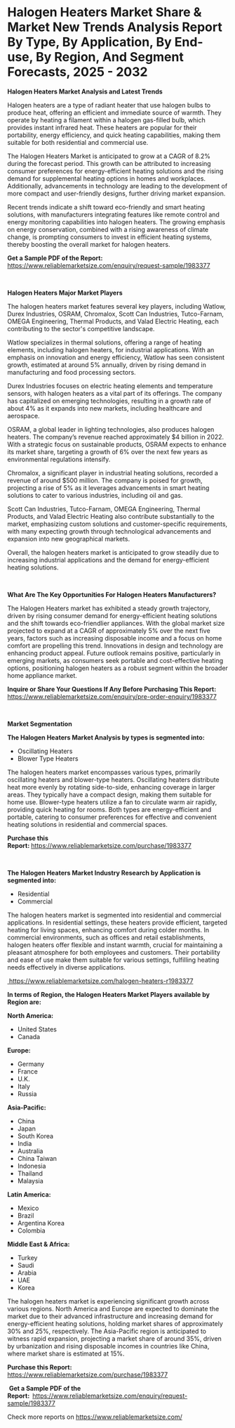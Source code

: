 <p><h1>Halogen Heaters Market Share & Market New Trends Analysis Report By Type, By Application, By End-use, By Region, And Segment Forecasts, 2025 - 2032</h1></p><p><strong>Halogen Heaters Market Analysis and Latest Trends</strong></p>
<p><p>Halogen heaters are a type of radiant heater that use halogen bulbs to produce heat, offering an efficient and immediate source of warmth. They operate by heating a filament within a halogen gas-filled bulb, which provides instant infrared heat. These heaters are popular for their portability, energy efficiency, and quick heating capabilities, making them suitable for both residential and commercial use.</p><p>The Halogen Heaters Market is anticipated to grow at a CAGR of 8.2% during the forecast period. This growth can be attributed to increasing consumer preferences for energy-efficient heating solutions and the rising demand for supplemental heating options in homes and workplaces. Additionally, advancements in technology are leading to the development of more compact and user-friendly designs, further driving market expansion. </p><p>Recent trends indicate a shift toward eco-friendly and smart heating solutions, with manufacturers integrating features like remote control and energy monitoring capabilities into halogen heaters. The growing emphasis on energy conservation, combined with a rising awareness of climate change, is prompting consumers to invest in efficient heating systems, thereby boosting the overall market for halogen heaters.</p></p>
<p><strong>Get a Sample PDF of the Report:&nbsp;</strong> <a href="https://www.reliablemarketsize.com/enquiry/request-sample/1983377?utm_campaign=1901&utm_medium=2&utm_source=Github&utm_content=ia&utm_term=20022025&utm_id=halogen-heaters">https://www.reliablemarketsize.com/enquiry/request-sample/1983377</a></p>
<p>&nbsp;</p>
<p><strong>Halogen Heaters Major Market Players</strong></p>
<p><p>The halogen heaters market features several key players, including Watlow, Durex Industries, OSRAM, Chromalox, Scott Can Industries, Tutco-Farnam, OMEGA Engineering, Thermal Products, and Valad Electric Heating, each contributing to the sector's competitive landscape.</p><p>Watlow specializes in thermal solutions, offering a range of heating elements, including halogen heaters, for industrial applications. With an emphasis on innovation and energy efficiency, Watlow has seen consistent growth, estimated at around 5% annually, driven by rising demand in manufacturing and food processing sectors.</p><p>Durex Industries focuses on electric heating elements and temperature sensors, with halogen heaters as a vital part of its offerings. The company has capitalized on emerging technologies, resulting in a growth rate of about 4% as it expands into new markets, including healthcare and aerospace.</p><p>OSRAM, a global leader in lighting technologies, also produces halogen heaters. The company’s revenue reached approximately $4 billion in 2022. With a strategic focus on sustainable products, OSRAM expects to enhance its market share, targeting a growth of 6% over the next few years as environmental regulations intensify.</p><p>Chromalox, a significant player in industrial heating solutions, recorded a revenue of around $500 million. The company is poised for growth, projecting a rise of 5% as it leverages advancements in smart heating solutions to cater to various industries, including oil and gas.</p><p>Scott Can Industries, Tutco-Farnam, OMEGA Engineering, Thermal Products, and Valad Electric Heating also contribute substantially to the market, emphasizing custom solutions and customer-specific requirements, with many expecting growth through technological advancements and expansion into new geographical markets.</p><p>Overall, the halogen heaters market is anticipated to grow steadily due to increasing industrial applications and the demand for energy-efficient heating solutions.</p></p>
<p>&nbsp;</p>
<p><strong>What Are The Key Opportunities For Halogen Heaters Manufacturers?</strong></p>
<p><p>The Halogen Heaters market has exhibited a steady growth trajectory, driven by rising consumer demand for energy-efficient heating solutions and the shift towards eco-friendlier appliances. With the global market size projected to expand at a CAGR of approximately 5% over the next five years, factors such as increasing disposable income and a focus on home comfort are propelling this trend. Innovations in design and technology are enhancing product appeal. Future outlook remains positive, particularly in emerging markets, as consumers seek portable and cost-effective heating options, positioning halogen heaters as a robust segment within the broader home appliance market.</p></p>
<p><strong>Inquire or Share Your Questions If Any Before Purchasing This Report:</strong> <a href="https://www.reliablemarketsize.com/enquiry/pre-order-enquiry/1983377?utm_campaign=1901&utm_medium=2&utm_source=Github&utm_content=ia&utm_term=20022025&utm_id=halogen-heaters">https://www.reliablemarketsize.com/enquiry/pre-order-enquiry/1983377</a></p>
<p>&nbsp;</p>
<p><strong>Market Segmentation</strong></p>
<p><strong>The Halogen Heaters Market Analysis by types is segmented into:</strong></p>
<p><ul><li>Oscillating Heaters</li><li>Blower Type Heaters</li></ul></p>
<p><p>The halogen heaters market encompasses various types, primarily oscillating heaters and blower-type heaters. Oscillating heaters distribute heat more evenly by rotating side-to-side, enhancing coverage in larger areas. They typically have a compact design, making them suitable for home use. Blower-type heaters utilize a fan to circulate warm air rapidly, providing quick heating for rooms. Both types are energy-efficient and portable, catering to consumer preferences for effective and convenient heating solutions in residential and commercial spaces.</p></p>
<p><strong>Purchase this Report:&nbsp;</strong><a href="https://www.reliablemarketsize.com/purchase/1983377?utm_campaign=1901&utm_medium=2&utm_source=Github&utm_content=ia&utm_term=20022025&utm_id=halogen-heaters">https://www.reliablemarketsize.com/purchase/1983377</a></p>
<p>&nbsp;</p>
<p><strong>The Halogen Heaters Market Industry Research by Application is segmented into:</strong></p>
<p><ul><li>Residential</li><li>Commercial</li></ul></p>
<p><p>The halogen heaters market is segmented into residential and commercial applications. In residential settings, these heaters provide efficient, targeted heating for living spaces, enhancing comfort during colder months. In commercial environments, such as offices and retail establishments, halogen heaters offer flexible and instant warmth, crucial for maintaining a pleasant atmosphere for both employees and customers. Their portability and ease of use make them suitable for various settings, fulfilling heating needs effectively in diverse applications.</p></p>
<p><a href="https://www.reliablemarketsize.com/halogen-heaters-r1983377?utm_campaign=1901&utm_medium=2&utm_source=Github&utm_content=ia&utm_term=20022025&utm_id=halogen-heaters">&nbsp;https://www.reliablemarketsize.com/halogen-heaters-r1983377</a></p>
<p><strong>In terms of Region, the Halogen Heaters Market Players available by Region are:</strong></p>
<p>
    <p> <strong> North America: </strong>
        <ul>
            <li>United States</li>
            <li>Canada</li>
        </ul>
        </p> 
    <p> <strong> Europe: </strong>
        <ul>
            <li>Germany</li>
            <li>France</li>
            <li>U.K.</li>
            <li>Italy</li>
            <li>Russia</li>
        </ul>
        </p> 
    <p> <strong> Asia-Pacific: </strong>
        <ul>
            <li>China</li>
            <li>Japan</li>
            <li>South Korea</li>
            <li>India</li>
            <li>Australia</li>
            <li>China Taiwan</li>
            <li>Indonesia</li>
            <li>Thailand</li>
            <li>Malaysia</li>
        </ul>
        </p> 
    <p> <strong> Latin America: </strong>
        <ul>
            <li>Mexico</li>
            <li>Brazil</li>
            <li>Argentina Korea</li>
            <li>Colombia</li>
        </ul>
        </p> 
    <p> <strong> Middle East & Africa: </strong>
        <ul>
            <li>Turkey</li>
            <li>Saudi</li>
            <li>Arabia</li>
            <li>UAE</li>
            <li>Korea</li>
        </ul>
    </p>
    </p>
<p><p>The halogen heaters market is experiencing significant growth across various regions. North America and Europe are expected to dominate the market due to their advanced infrastructure and increasing demand for energy-efficient heating solutions, holding market shares of approximately 30% and 25%, respectively. The Asia-Pacific region is anticipated to witness rapid expansion, projecting a market share of around 35%, driven by urbanization and rising disposable incomes in countries like China, where market share is estimated at 15%.</p></p>
<p><strong>Purchase this Report: </strong><a href="https://www.reliablemarketsize.com/purchase/1983377?utm_campaign=1901&utm_medium=2&utm_source=Github&utm_content=ia&utm_term=20022025&utm_id=halogen-heaters">https://www.reliablemarketsize.com/purchase/1983377</a></p>
<p>&nbsp;<strong>Get a Sample PDF of the Report:&nbsp;&nbsp;</strong><a href="https://www.reliablemarketsize.com/enquiry/request-sample/1983377?utm_campaign=1901&utm_medium=2&utm_source=Github&utm_content=ia&utm_term=20022025&utm_id=halogen-heaters">https://www.reliablemarketsize.com/enquiry/request-sample/1983377</a></p>
<p><strong></strong></p>
<p>Check more reports on <a href="https://www.reliablemarketsize.com/?utm_campaign=1901&utm_medium=2&utm_source=Github&utm_content=ia&utm_term=20022025&utm_id=halogen-heaters">https://www.reliablemarketsize.com/</a></p>